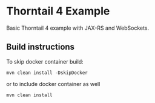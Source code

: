 # Thorntail 4 Example

Basic Thorntail 4 example with JAX-RS and WebSockets.

## Build instructions

To skip docker container build:
```
mvn clean install -DskipDocker
```

or to include docker container as well
```
mvn clean install
```
